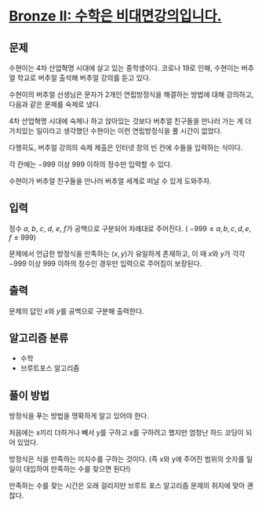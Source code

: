 # [Bronze II: 수학은 비대면강의입니다.](https://www.acmicpc.net/problem/19532)

## 문제
수현이는 4차 산업혁명 시대에 살고 있는 중학생이다. 코로나 19로 인해, 수현이는 버추얼 학교로 버추얼 출석해 버추얼 강의를 듣고 있다.

수현이의 버추얼 선생님은 문자가 2개인 연립방정식을 해결하는 방법에 대해 강의하고, 다음과 같은 문제를 숙제로 냈다.

4차 산업혁명 시대에 숙제나 하고 앉아있는 것보다 버추얼 친구들을 만나러 가는 게 더 가치있는 일이라고 생각했던 수현이는 이런 연립방정식을 풀 시간이 없었다.

다행히도, 버추얼 강의의 숙제 제출은 인터넷 창의 빈 칸에 수들을 입력하는 식이다.

각 칸에는 $-999$ 이상 $999$ 이하의 정수만 입력할 수 있다.

수현이가 버추얼 친구들을 만나러 버추얼 세계로 떠날 수 있게 도와주자.

## 입력
정수 
$a$, 
$b$, 
$c$, 
$d$, 
$e$, 
$f$가 공백으로 구분되어 차례대로 주어진다. (
$-999 \leq a,b,c,d,e,f \leq 999$)

문제에서 언급한 방정식을 만족하는 
$\left(x,y\right)$가 유일하게 존재하고, 이 때 
$x$와 
$y$가 각각 
$-999$ 이상 
$999$ 이하의 정수인 경우만 입력으로 주어짐이 보장된다.

## 출력
문제의 답인 
$x$와 
$y$를 공백으로 구분해 출력한다.

## 알고리즘 분류
- 수학
- 브루트포스 알고리즘

## 풀이 방법
방정식을 푸는 방법을 명확하게 알고 있어야 한다.

처음에는 x끼리 더하거나 빼서 y를 구하고 x를 구하려고 했지만 엄청난 하드 코딩이 되어 있었다.

방정식은 식을 만족하는 미지수를 구하는 것이다. (즉 x와 y에 주어진 범위의 숫자를 일일이 대입하여 만족하는 수를 찾으면 된다!)

만족하는 수를 찾는 시간은 오래 걸리지만 브루트 포스 알고리즘 문제의 취지에 맞아 괜찮다.
